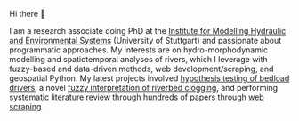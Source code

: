 Hi there 👋

I am a research associate doing PhD at the [Institute for Modelling Hydraulic and Environmental Systems](https://www.iws.uni-stuttgart.de/en/) (University of Stuttgart) and passionate about programmatic approaches. My interests are on hydro-morphodynamic modelling and spatiotemporal analyses of rivers, which I leverage with fuzzy-based and data-driven methods, web development/scraping, and geospatial Python. My latest projects involved [hypothesis testing of bedload drivers](https://github.com/sschwindt/ms-bedload-seasons), a novel [fuzzy interpretation of riverbed clogging](https://flusstools.readthedocs.io/en/latest/bedanalyst.html), and performing systematic literature review through hundreds of papers through [web scraping](https://github.com/beatriznegreiros/web-scraping-wos).
